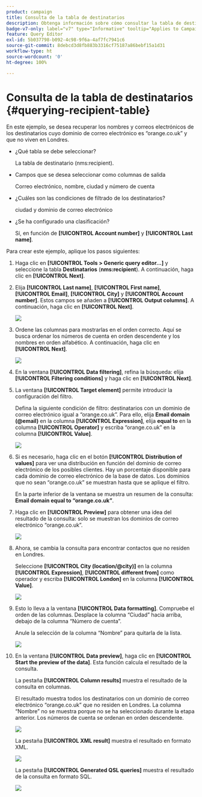```yaml
---
product: campaign
title: Consulta de la tabla de destinatarios
description: Obtenga información sobre cómo consultar la tabla de destinatarios.
badge-v7-only: label="v7" type="Informative" tooltip="Applies to Campaign Classic v7 only"
feature: Query Editor
exl-id: 5b037798-b092-4c98-9f6a-4af7fc7941c6
source-git-commit: 8debcd3d8fb883b3316cf75187a86bebf15a1d31
workflow-type: ht
source-wordcount: '0'
ht-degree: 100%

---
```


# Consulta de la tabla de destinatarios {#querying-recipient-table}



En este ejemplo, se desea recuperar los nombres y correos electrónicos de los destinatarios cuyo dominio de correo electrónico es “orange.co.uk” y que no viven en Londres.

* ¿Qué tabla se debe seleccionar?

   La tabla de destinatario (nms:recipient).

* Campos que se desea seleccionar como columnas de salida

   Correo electrónico, nombre, ciudad y número de cuenta

* ¿Cuáles son las condiciones de filtrado de los destinatarios?

   ciudad y dominio de correo electrónico

* ¿Se ha configurado una clasificación?

   Sí, en función de **[!UICONTROL Account number]** y **[!UICONTROL Last name]**.

Para crear este ejemplo, aplique los pasos siguientes:

1. Haga clic en **[!UICONTROL Tools > Generic query editor...]** y seleccione la tabla **Destinatarios** (**nms:recipient**). A continuación, haga clic en **[!UICONTROL Next]**.
1. Elija **[!UICONTROL Last name]**, **[!UICONTROL First name]**, **[!UICONTROL Email]**, **[!UICONTROL City]** y **[!UICONTROL Account number]**. Estos campos se añaden a **[!UICONTROL Output columns]**. A continuación, haga clic en **[!UICONTROL Next]**.

   ![](assets/query_editor_03.png)

1. Ordene las columnas para mostrarlas en el orden correcto. Aquí se busca ordenar los números de cuenta en orden descendente y los nombres en orden alfabético. A continuación, haga clic en **[!UICONTROL Next]**.

   ![](assets/query_editor_04.png)

1. En la ventana **[!UICONTROL Data filtering]**, refina la búsqueda: elija **[!UICONTROL Filtering conditions]** y haga clic en **[!UICONTROL Next]**.
1. La ventana **[!UICONTROL Target element]** permite introducir la configuración del filtro.

   Defina la siguiente condición de filtro: destinatarios con un dominio de correo electrónico igual a “orange.co.uk”. Para ello, elija **Email domain (@email)** en la columna **[!UICONTROL Expression]**, elija **equal to** en la columna **[!UICONTROL Operator]** y escriba “orange.co.uk” en la columna **[!UICONTROL Value]**.

   ![](assets/query_editor_05.png)

1. Si es necesario, haga clic en el botón **[!UICONTROL Distribution of values]** para ver una distribución en función del dominio de correo electrónico de los posibles clientes. Hay un porcentaje disponible para cada dominio de correo electrónico de la base de datos. Los dominios que no sean “orange.co.uk” se muestran hasta que se aplique el filtro.

   En la parte inferior de la ventana se muestra un resumen de la consulta: **Email domain equal to “orange.co.uk”**.

1. Haga clic en **[!UICONTROL Preview]** para obtener una idea del resultado de la consulta: solo se muestran los dominios de correo electrónico “orange.co.uk”.

   ![](assets/query_editor_nveau_17.png)

1. Ahora, se cambia la consulta para encontrar contactos que no residen en Londres.

   Seleccione **[!UICONTROL City (location/@city)]** en la columna **[!UICONTROL Expression]**, **[!UICONTROL different from]** como operador y escriba **[!UICONTROL London]** en la columna **[!UICONTROL Value]**.

   ![](assets/query_editor_08.png)

1. Esto lo lleva a la ventana **[!UICONTROL Data formatting]**. Compruebe el orden de las columnas. Desplace la columna “Ciudad” hacia arriba, debajo de la columna “Número de cuenta”.

   Anule la selección de la columna “Nombre” para quitarla de la lista.

   ![](assets/query_editor_nveau_15.png)

1. En la ventana **[!UICONTROL Data preview]**, haga clic en **[!UICONTROL Start the preview of the data]**. Esta función calcula el resultado de la consulta.

   La pestaña **[!UICONTROL Column results]** muestra el resultado de la consulta en columnas.

   El resultado muestra todos los destinatarios con un dominio de correo electrónico “orange.co.uk” que no residen en Londres. La columna “Nombre” no se muestra porque no se ha seleccionado durante la etapa anterior. Los números de cuenta se ordenan en orden descendente.

   ![](assets/query_editor_nveau_12.png)

   La pestaña **[!UICONTROL XML result]** muestra el resultado en formato XML.

   ![](assets/query_editor_nveau_13.png)

   La pestaña **[!UICONTROL Generated QSL queries]** muestra el resultado de la consulta en formato SQL.

   ![](assets/query_editor_nveau_14.png)
